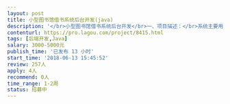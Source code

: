 ```yaml
---                
layout: post       
title: 小型图书馆借书系统后台开发(java)           
description: '</br>小型图书馆借书系统后台开发</br>一、项目描述：</br>系统主要用于小型书屋（或者咖啡馆）书籍的的日常管理。项目基于java的后台框架开发，为前端提供api数据支持，整体采用前后端分离的架构。</br>需要工程师白天工作时间可以提供支持，时间充裕倾向于有经验的java后台工程师独立完成。数据库采用的mysql。目前项目已经完成40%。需要接着之前的代码二次开发</br></br>二、主要功能点：</br>注册登录，书架管理（上传书，下架，分类显示图书，设置借阅条件），借书流程（借书，还书全流程），显示系统最新上架书籍列表。支付接口对接（微信，支付宝）和websocket私信发送.搜索图书,关注图书馆,个人信息编辑.</br>'     
contenturl: https://pro.lagou.com/project/8415.html      
tags: [后端开发,Java]            
salary: 3000-5000元          
publish_time: '已发布 13 小时'         
start_time: '2018-06-13 15:45:52'           
review: 257人                   
apply: 4人                   
recommend: 0人                   
time_range: 1-2周              
status: 招募中                  
---                 
```

